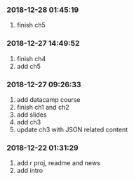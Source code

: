 ### 2018-12-28 01:45:19

1. finish ch5

### 2018-12-27 14:49:52

1. finish ch4
1. add ch5

### 2018-12-27 09:26:33

1. add datacamp course
1. finish ch1 and ch2
1. add slides
1. add ch3
1. update ch3 with JSON related content

### 2018-12-22 01:31:29

1. add r proj, readme and news
1. add intro